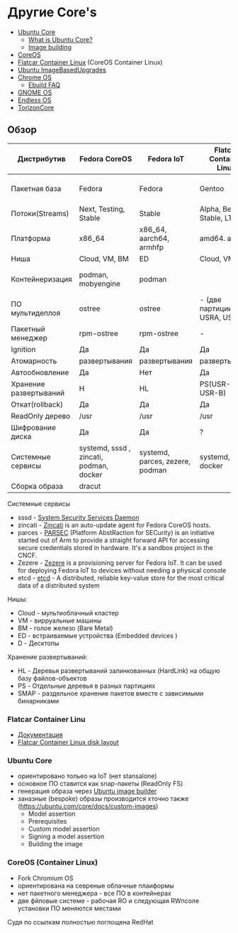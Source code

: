# Другие Core's

- [Ubuntu Core](https://ubuntu.com/core)
  * [What is Ubuntu Core?](https://ubuntu.com/core/docs/what-is-ubuntu-core)
  * [Image building](https://ubuntu.com/core/docs/image-building)
- [CoreOS](https://ru.wikipedia.org/wiki/CoreOS)
- [Flatcar Container Linux](https://kinvolk.io/flatcar-container-linux/) (CoreOS Container Linux)
- [Ubuntu ImageBasedUpgrades](https://wiki.ubuntu.com/ImageBasedUpgrades)
- [Chrome OS](https://ru.wikipedia.org/wiki/Chrome_OS)
  * [Ebuild FAQ](https://chromium.googlesource.com/chromiumos/docs/+/HEAD/portage/ebuild_faq.md)
- [GNOME OS](https://wiki.gnome.org/action/show//GnomeOS?action=show&redirect=Projects%2FGnomeContinuous)
- [Endless OS](https://endlessos.com/)
- [TorizonCore](https://developer.toradex.com/knowledge-base/torizoncore-overview)

## Обзор

Дистрибутив | Fedora CoreOS | Fedora IoT | Flatcar Container Linux | Ubuntu Core | Chrome OS | GNOME OS | Endless OS | TorizonCore
------------|---------------|------------|-------------------------|-------------|-----------|----------|------------|-------------
Пакетная база | Fedora      | Fedora     | Gentoo                  | Ubuntu      | Gentoo    |          |            | Yocto Project (Poky)
Потоки(Streams) | Next, Testing, Stable |  Stable | Alpha, Beta, Stable, LTS | Releases |    |          |            |
Платформа   | x86_64 | x86_64, aarch64, armhfp | amd64. arm64      | amd64. arm64 | x86_64, arm64 |     |            | arm64       
Ниша | Cloud, VM, BM        |  ED         |   Cloud, VM, BM        | ED           | D        | D        | D          |
Контейнеризация | podman, mobyengine | podman |                    |              |          |  flatpak |            | docker (debian images)
ПО мультидеплоя | ostree    | ostree      |  - (две партиции USRA, USRB) | snap   |            | ostree | ostree     |  ostree, Uptane
Пакетный менеджер | rpm-ostree | rpm-ostree | -                    | Snappy  | portage, chroot | 
Ignition    |  Да           | Да          | Да                     | Нет
Атомарность | развертывания | развертывания | развертывания        | Ядро?
Автообновление | Да         | Нет         | Да                     | Да 
Хранение развертываний | H  | HL          | PS(USR-A, USR-B)       | SNAP     
Откат(rollback) | Да         | Да         | Да                     | Да
ReadOnly дерево | /usr      | /usr        | /usr                   | /snap
Шифрование диска |  Да      |  Да         | ?                      | Да
Системные сервисы | systemd, sssd , zincati, podman, docker | systemd, parces, zezere, podman | systemd, etcd, docker | snapd |  | flatpak, ostree |  |  portainer, systemd, docker, podman
Сборка образа | dracut     |              |                        |             |          |           |           | bitbake

Системные сервисы
- sssd - [System Security Services Daemon](https://en.wikipedia.org/wiki/System_Security_Services_Daemon)
- zincati - [Zincati](https://github.com/coreos/zincati) is an auto-update agent for Fedora CoreOS hosts.
- parces - [PARSEC](https://fedoraproject.org/wiki/Changes/PARSEC) (Platform AbstRaction for SECurity) is an initiative started out of Arm to provide a straight forward API for accessing secure credentials stored in hardware. It's a sandbox project in the CNCF. 
- Zezere -  [Zezere](https://github.com/fedora-iot/zezere) is a provisioning server for Fedora IoT. It can be used for deploying Fedora IoT to devices without needing a physical console
- etcd - [etcd](https://etcd.io/) - A distributed, reliable key-value store for the most critical data of a distributed system

Нишы:
- Cloud - мультиоблачный кластер
- VM - вирруальные машины
- BM - голое железо (Bare Metal)
- ED - встраиваемые устройства (Embedded devices )
- D - Десктопы

Хранение развертываний:
- HL - Деревья развертываний залинкованных (HardLink) на общую базу файлов-объектов
- PS - Отдельные деревья в разных  партициях
- SMAP - раздельное хранение пакетов вместе с зависимыми бинарниками

### Flatcar Container Linu

- [Документация](https://kinvolk.io/docs/flatcar-container-linux/latest/)
- [Flatcar Container Linux disk layout](https://kinvolk.io/docs/flatcar-container-linux/latest/reference/developer-guides/sdk-disk-partitions/)


### Ubuntu Core

- ориентировано тольео на IoT (нет stansalone)
- основное ПО ставится как snap-пакеты (ReadOnly FS)
- генерация образа через [Ubuntu image builder](https://github.com/CanonicalLtd/ubuntu-image)
- заназные (bespoke) образы производится хточно также (https://ubuntu.com/core/docs/custom-images) 
  *  Model assertion
  *  Prerequisites
  *  Custom model assertion
  *  Signing a model assertion
  *  Building the image

### CoreOS (Container Linux)
- Fork Chromium OS
- ориентирована на севреные облачные плаиформы
- нет пакетного менеджера - все ПО в контейнерах
- две фйловые системе - рабочая RO и  следующая RWпсоле установки ПО меняются местами

Судя по ссылкам полностью поглощена RedHat
